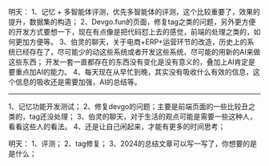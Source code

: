 明天：
1、记忆 + 多智能体评测，优先多智能体的评测，这个比较重要了，效果的提升，数据集的构造；
2、Devgo.fun的页面，修复tag之类的问题，另外更方便的开发方式要想一下，现在有点像是把代码怼上去的感觉，前端的处理之类的，如何更加方便等。
3、伯灵的聊天，关于电商+ERP+运营环节的改造，历史上的系统已经存在了，尽可能少的动这些系统或者开发这些系统，尽可能的用新的AI来做这些东西； 开发一套一直都存在的东西没有变化是没有意义的，叠加上AI肯定是要重点加AI的能力。
4、每天现在从早忙到晚，其实没有吸收什么有效的信息，这个信息的吸收还是需要加强，AI的总结等。


----
1、记忆功能开发测试；
2、修复devgo的问题；主要是前端页面的一些比较丑之类的，tag还没处理；
3、伯灵的聊天，对于生活的观点可能是需要一些这种人，看看这些人的看法。
4、还是让自己闲起来，才能有更多的时间思考；


明天：
1、评测；
2、tag修复； 
3、2024的总结文章可以写一写了，你想要的是是什么；
 
